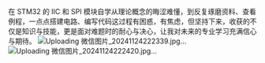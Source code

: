 在 STM32 的 IIC 和 SPI 模块自学从理论概念的晦涩难懂，到反复琢磨资料、查看例程，一点点搭建电路、编写代码这过程有困惑，有焦虑，但坚持下来，收获的不仅是知识与技能，更是面对难题时的耐心与决心，让我对未来的专业学习充满信心与期待。
![Uploading 微信图片_20241124222339.jpg…]()
![Uploading 微信图片_20241124222420.jpg…]()
